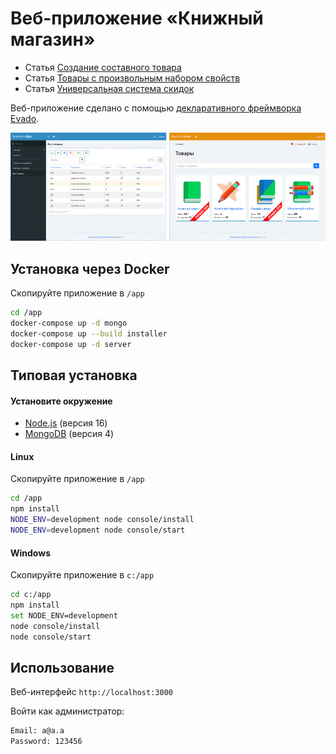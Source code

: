 # Веб-приложение «Книжный магазин»

- Статья [Создание составного товара](https://zen.yandex.ru/media/id/60645976a736eb1c45830da8/kak-sozdat-tovar-sostoiascii-iz-drugih-tovarov-61dccf2e577bb77d26c81e85)
- Статья [Товары с произвольным набором свойств](https://zen.yandex.ru/media/id/60645976a736eb1c45830da8/kak-sozdat-tovar-s-dopolnitelnymi-svoistvami-61df824037100e0fd8009c42)
- Статья [Универсальная система скидок](https://zen.yandex.ru/media/id/60645976a736eb1c45830da8/universalnye-skidki-dlia-tovarov-i-zakazov-61ee412b0fdc8f33eae2695c)

Веб-приложение сделано с помощью
[декларативного фреймворка Evado](https://github.com/mkhorin/evado).

![Evado Bookstore App](doc/evado-bookstore-01.png)

## Установка через Docker

Скопируйте приложение в `/app`
```sh
cd /app
docker-compose up -d mongo
docker-compose up --build installer
docker-compose up -d server
```

## Типовая установка

#### Установите окружение
- [Node.js](https://nodejs.org) (версия 16)
- [MongoDB](https://www.mongodb.com/download-center/community) (версия 4)

#### Linux
Скопируйте приложение в `/app`
```sh
cd /app
npm install
NODE_ENV=development node console/install
NODE_ENV=development node console/start
```

#### Windows
Скопируйте приложение в `c:/app`
```sh
cd c:/app
npm install
set NODE_ENV=development
node console/install
node console/start
```

## Использование

Веб-интерфейс `http://localhost:3000`

Войти как администратор:
```sh
Email: a@a.a
Password: 123456
```